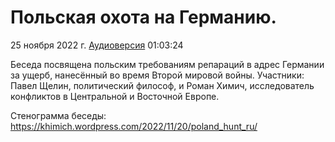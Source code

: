 # Польская охота на Германию.

25 ноября 2022 г. [Аудиоверсия](https://www.youtube.com/watch?v=wWyagbHGXU0) 01:03:24

Беседа посвящена польским требованиям репараций в адрес Германии за ущерб, нанесённый во время Второй мировой войны.
Участники: Павел Щелин, политический философ, и Роман Химич, исследователь конфликтов в Центральной и Восточной Европе.  

Стенограмма беседы: https://khimich.wordpress.com/2022/11/20/poland_hunt_ru/

